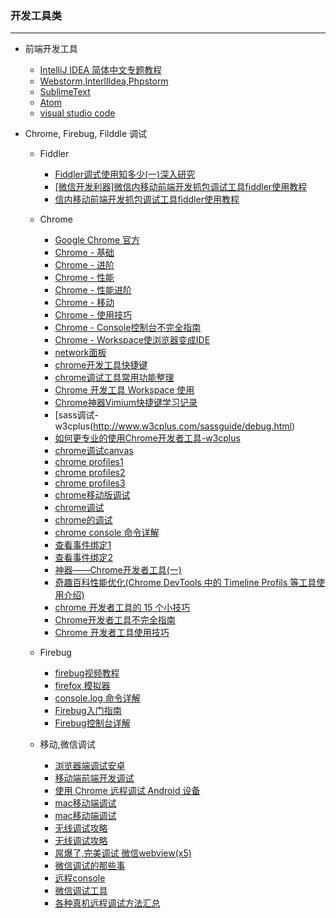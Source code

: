 ### 开发工具类

---

- 前端开发工具

   - [IntelliJ IDEA 简体中文专题教程](https://github.com/judasn/IntelliJ-IDEA-Tutorial)
   - [Webstorm,InterllIdea,Phpstorm](http://note.youdao.com/share/?id=e067fff1bf982796d480446c9eb274c0&type=note#/)
   - [SublimeText](https://github.com/jikeytang/sublime-text)
   - [Atom](https://atom.io/)
   - [visual studio code](https://code.visualstudio.com/b?utm_expid=101350005-21.ckupCbvGQMiML5eJsxWmxw.1&utm_referrer=http%3A%2F%2Fgold.xitu.io%2Fentry%2F56ecd1a75bbb50004c4ccd59)
   
 - Chrome, Firebug, Filddle 调试
 
   - Fiddler
   
     - [Fiddler调式使用知多少(一)深入研究](http://www.cnblogs.com/tugenhua0707/p/4623317.html)
     - [[微信开发利器]微信内移动前端开发抓包调试工具fiddler使用教程](http://www.cnblogs.com/strick/p/4570006.html)
     - [信内移动前端开发抓包调试工具fiddler使用教程](http://gaoboy.com/article/26.html)
   
   - Chrome
   
     - [Google Chrome 官方](https://developer.chrome.com/devtools)
     - [Chrome - 基础](http://www.cnblogs.com/constantince/p/4565261.html)
     - [Chrome - 进阶](http://www.cnblogs.com/constantince/p/4579121.html)
     - [Chrome - 性能](http://www.cnblogs.com/constantince/p/4585983.html)
     - [Chrome - 性能进阶](http://www.cnblogs.com/constantince/p/4607497.html)
     - [Chrome - 移动](http://www.cnblogs.com/constantince/p/4624241.html)
     - [Chrome - 使用技巧](http://www.cnblogs.com/liyunhua/p/4544738.html)
     - [Chrome - Console控制台不完全指南](http://www.cnblogs.com/Wayou/p/chrome-console-tips-and-tricks.html)
     - [Chrome - Workspace使浏览器变成IDE](http://c7sky.com/chrome-devtools-workspace.html)
     - [network面板](http://www.html-js.com/article/Nothing-blind%202975)
     - [chrome开发工具快捷键](http://anti-code.com/devtools-cheatsheet/)
     - [chrome调试工具常用功能整理](http://www.html-js.com/article/2327)
     - [Chrome 开发工具 Workspace 使用](http://www.iinterest.net/2014/05/09/chrome-dev-tool-workspace/)
     - [Chrome神器Vimium快捷键学习记录](http://www.cppblog.com/deercoder/archive/2011/10/22/158886.html)
     - [sass调试-w3cplus(http://www.w3cplus.com/sassguide/debug.html)
     - [如何更专业的使用Chrome开发者工具-w3cplus](http://www.w3cplus.com/tools/how-to-use-chrome-devtools-like-a-pro.html)
     - [chrome调试canvas](http://sentsin.com/web/253.html)
     - [chrome profiles1](https://developer.chrome.com/devtools/index)
     - [chrome profiles2](http://h5dev.uc.cn/article-25-1.html)
     - [chrome profiles3](http://www.oschina.net/translate/performance-optimisation-with-timeline-profiles)
     - [chrome移动版调试](https://developer.chrome.com/devtools/docs/mobile-emulation)
     - [chrome调试](http://ued.taobao.org/blog/2012/06/debug-with-chrome-dev-tool/)
     - [chrome的调试](http://www.cnblogs.com/QLeelulu/archive/2011/08/28/2156402.html)
     - [chrome console 命令详解](https://developer.chrome.com/devtools/docs/commandline-api)
     - [查看事件绑定1](http://www.cnblogs.com/leonkao/p/3809655.html)
     - [查看事件绑定2](http://www.cnblogs.com/xiaoyao2011/p/3447421.html)
     - [神器——Chrome开发者工具(一)](http://segmentfault.com/a/1190000000683599)
     - [奇趣百科性能优化(Chrome DevTools 中的 Timeline Profils 等工具使用介绍)](https://xinranliu.me/2015-05-22-qiqu-performance/)
     - [chrome 开发者工具的 15 个小技巧](http://frontenddev.org/link/15-tips-of-chrome-developer-tools.html)
     - [Chrome开发者工具不完全指南](http://1ke.co/course/361)
     - [Chrome 开发者工具使用技巧](http://segmentfault.com/a/1190000003882567)
    
   - Firebug

     - [firebug视频教程](http://www.imooc.com/learn/137)
     - [firefox 模拟器](https://developer.mozilla.org/zh-CN/docs/Tools/WebIDE)
     - [console.log 命令详解](http://www.cnblogs.com/ctriphire/p/4116207.html)
     - [Firebug入门指南](http://www.ruanyifeng.com/blog/2008/06/firebug_tutorial.html)
     - [Firebug控制台详解](http://www.ruanyifeng.com/blog/2011/03/firebug_console_tutorial.html)

   - 移动,微信调试
   
     - [浏览器端调试安卓](https://openstf.github.io/)
     - [移动端前端开发调试](http://yujiangshui.com/multidevice-frontend-debug/)
     - [使用 Chrome 远程调试 Android 设备](https://github.com/yujiangshui/CN-Chrome-DevTools/blob/remote-debugging/md/Use-Tools/remote-debugging.md)
     - [mac移动端调试](http://plus.uc.cn/document/webapp/doc5.html)
     - [mac移动端调试](http://www.mihtool.com/)
     - [无线调试攻略](http://thx.github.io/mobile/debugging-in-mobile/)
     - [无线调试攻略](http://yanhaijing.com/mobile/2014/12/17/web-debug-for-mobile/)
     - [屌爆了,完美调试 微信webview(x5)](http://www.jianshu.com/p/ccf124f1f74b)
     - [微信调试的那些事](http://liyaodong.com/2015/07/06/%E5%BE%AE%E4%BF%A1%E8%B0%83%E8%AF%95%E7%9A%84%E9%82%A3%E4%BA%9B%E4%BA%8B/)
     - [远程console](http://jsconsole.com/)
     - [微信调试工具](http://blog.qqbrowser.cc/)
     - [各种真机远程调试方法汇总](https://github.com/jieyou/remote_inspect_web_on_real_device)
